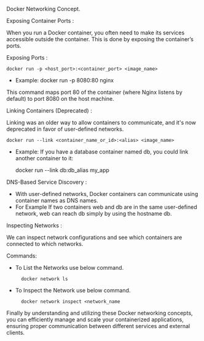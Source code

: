 Docker Networking Concept.

Exposing Container Ports :

When you run a Docker container, you often need to make its services accessible outside the container. This is done by exposing the container’s ports.

Exposing Ports :

	docker run -p <host_port>:<container_port> <image_name>

- Example: docker run -p 8080:80 nginx

This command maps port 80 of the container (where Nginx listens by default) to port 8080 on the host machine.

Linking Containers (Deprecated) :

Linking was an older way to allow containers to communicate, and it's now deprecated in favor of user-defined networks.

	docker run --link <container_name_or_id>:<alias> <image_name>

- Example: If you have a database container named db, you could link another container to it:

	docker run --link db:db_alias my_app

DNS-Based Service Discovery :

- With user-defined networks, Docker containers can communicate using container names as DNS names.
-  For Example If two containers web and db are in the same user-defined network, web can reach db simply by using the hostname db.

Inspecting Networks :

We can inspect network configurations and see which containers are connected to which networks.

Commands:

- To List the Networks use below command.
	
		docker network ls

- To Inspect the Network use below command.

		docker network inspect <network_name

Finally by understanding and utilizing these Docker networking concepts, you can efficiently manage and scale your containerized applications, ensuring proper communication between different services and external clients.
